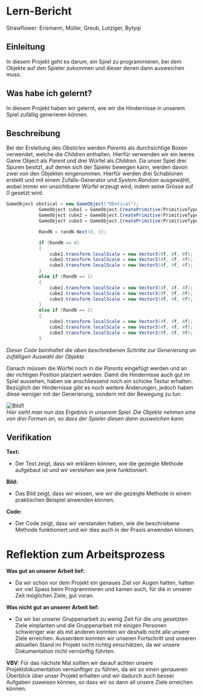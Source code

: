 # Lern-Bericht

Strawflower: Erismann, Müller, Greub, Lutziger, Bytyqi

## Einleitung

In diesem Projekt geht es darum, ein Spiel zu programmieren, bei dem Objekte auf den Spieler zukommen und dieser denen dann ausweichen muss.

## Was habe ich gelernt?

In diesem Projekt haben wir gelernt, wie wir die Hindernisse in unserem Spiel zufällig generieren können.

## Beschreibung

Bei der Erstellung des *Obsticles* werden *Parents* als durchsichtige Boxen verwendet, welche die *Children* enthalten. Hierfür verwenden wir ein leeres Game Object als *Parent* und drei Würfel als *Children*. 
Da unser Spiel drei Spuren besitzt, auf denen sich der Spieler bewegen kann, werden davon zwei von den Objekten eingenommen. Hierfür werden drei Schablonen erstellt und mit einem Zufalls-Generator und *System.Random* ausgewählt, wobei immer ein unsichtbarer Würfel erzeugt wird, indem seine Grösse auf 0 gesetzt wird.

```c#
GameObject obstical = new GameObject("Obstical");
            GameObject cube1 = GameObject.CreatePrimitive(PrimitiveType.Cube);
            GameObject cube2 = GameObject.CreatePrimitive(PrimitiveType.Cube);
            GameObject cube3 = GameObject.CreatePrimitive(PrimitiveType.Cube);

            RandN = randN.Next(0, 3);

            if (RandN == 0)
            {
                cube1.transform.localScale = new Vector3(0f, 0f, 0f);
                cube2.transform.localScale = new Vector3(4f, 4f, 4f);
                cube3.transform.localScale = new Vector3(4f, 4f, 4f);
            }
            else if (RandN == 1)
            {
                cube1.transform.localScale = new Vector3(4f, 4f, 4f);
                cube2.transform.localScale = new Vector3(0f, 0f, 0f);
                cube3.transform.localScale = new Vector3(4f, 4f, 4f);
            }
            else if (RandN == 2)
            {
                cube1.transform.localScale = new Vector3(4f, 4f, 4f);
                cube2.transform.localScale = new Vector3(4f, 4f, 4f);
                cube3.transform.localScale = new Vector3(0f, 0f, 0f);
            }
```
*Dieser Code beinhaltet die oben beschriebenen Schritte zur Generierung un zufälligen Auswahl der Objekte*


Danach müssen die Würfel noch in die *Parents* eingefügt werden und an der richtigen Position platziert werden.
Damit die Hindernisse auch gut im Spiel aussehen, haben sie anschliessend noch ein schicke Textur erhalten.
Bezüglich der Hindernisse gibt es noch weitere Änderungen, jedoch haben diese weniger mit der Generierung, sondern mit der Bewegung zu tun.

![Bild1](Files/Gif.gif)  
*Hier sieht man nun das Ergebnis in unserem Spiel. Die Objekte nehmen eine von drei Formen an, so dass der Spieler diesen dann ausweichen kann.*

## Verifikation

**Text:**  
* Der Text zeigt, dass wir erklären können, wie die gezeigte Methode aufgebaut ist und wir verstehen wie jene funktioniert.

**Bild:**  
* Das Bild zeigt, dass wir wissen, wie wir die gezeigte Methode in einem praktischen Beispiel anwenden können.

**Code:**  
* Der Code zeigt, dass wir verstanden haben, wie die beschriebene Methode funktioniert und wir dies auch in der Praxis anwenden können.

# Reflektion zum Arbeitsprozess

**Was gut an unserer Arbeit lief:**
* Da wir schon vor dem Projekt ein genaues Ziel vor Augen hatten, hatten wir viel Spass beim Programmieren und kamen auch, für die in unserer Zeit möglichen Ziele, gut voran.


**Was nicht gut an unserer Arbeit lief:**
* Da wir bei unserer Gruppenarbeit zu wenig Zeit für die uns gesetzten Ziele einplanten und die Gruppenarbeit mit einigen Personen schwieriger war als mit anderen konnten wir deshalb nicht alle unsere Ziele erreichen. Ausserdem konnten wir unseren Fortschritt und unseren aktuellen Stand im Projekt nicht richtig einschätzen, da wir unsere Dokumentation nicht vernünftig führten.

**VBV**: Für das nächste Mal sollten wir darauf achten unsere Projektdokumentation vernünftiger zu führen, da wir so einen genaueren Überblick über unser Projekt erhalten und wir dadurch auch besser Aufgaben zuweisen können, so dass wir so dann all unsere Ziele erreichen können.
